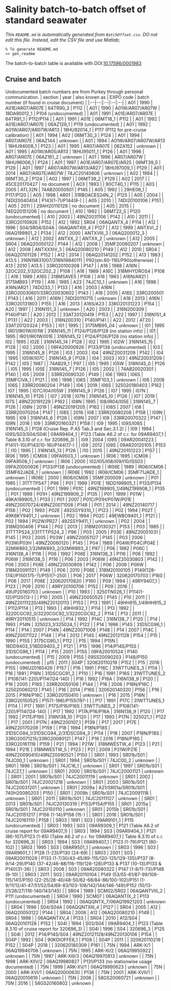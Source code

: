 # Salinity batch-to-batch offset of standard seawater

*This `README.md` is automatically generated from `BatchOffset.csv`. DO not edit this file. Instead, edit the CSV file and use Matlab;*
~~~
% To generate README.md
>> gen_readme
~~~
The batch-to-batch table is available with DOI:[10.17596/0001983](https://dx.doi.org/10.17596/0001983)
## Cruise and batch
Undocumented batch numbers are from Purkey through personal communication.
|  section  | year | also known as  | EXPO code | batch number (if found in cruise document) |
|:--|--:|:--|:--|:--|
|  A01 | 1990 | A01E/AR07/AR07E | 64TR90_3 | P112 |
|  A01 | 1990 | A01W/AR07/AR07W | 18DA90012_1 | P104 (undocumented) |
|  A01 | 1991 | A01E/AR07/AR07E | 64TR91_1 | P112/P114 |
|  A01 | 1991 | A01E | 06MT18_1 | P112 |
|  A01 | 1992 | A01E/AR07/AR07E | 06AZ129_1 | P119 (undocumented) |
|  A01 | 1992 | A01W/AR07/AR07W/AR13 | 18HU92014_1 | P117 (P112 for pre-cruise calibration) |
|  A01 | 1994 | A02 | 06MT30_3 | P124 |
|  A01 | 1994 | AR07/AR07E | 06AZ144 | unknown  |
|  A01 | 1994 | A01W/AR07/AR07W/AR13 | 18HU94008_1 | P123 |
|  A01 | 1995 | AR07/AR07E | 06ZA152 | unknown |
|  A01 | 1995 | A01W/AR05/AR13 | 18HU95011_1 | P126 |
|  A01 | 1996 | AR07/AR07E | 06AZ161_2 | unknown |
|  A01 | 1996 | AR07/AR07W | 18HU96006_1 | P124 |
|  A01 | 1997 | A01E/AR07/AR07E/AR25 | 06MT39_5 | P129 |
|  A01 | 1997 | AR07/AR07W/AR13/AR27 | 18HU97009_1 | P129 |
|  A01 | 2014 | AR07/AR07E/AR07W | 74JC20140606 | unknown |
|  A02 | 1994 |  | 06MT30_2 | P124 |
|  A02 | 1997 |  | 06MT39_2 | P129 |
|  A02 | 2017 |  | 45CE20170427 | no document |
|  A03 | 1993 |  | 90CT40_1 | P115 |
|  A03 | 2005 | ATL32N | 74AB20050501 | P145 |
|  A05 | 1992 |  | 29HE06_1 | P117/P120 |
|  A05 | 1998 | AR01 | 31RBOACES24N_2 | P125 |
|  A05 | 2004 |  | 74DI20040404 | P143(1-7)/P144(8-) |
|  A05 | 2010 |  | 74DI20100106 | P151 |
|  A05 | 2011 |  | 29AH20110128 | no document |
|  A05 | 2015 |  | 74EQ20151206 | no document |
|  A10 | 1992 |  | 06MT22_5 | P120 (undocumented) |
|  A10 | 2003 |  | 49NZ0031106 | P142 |
|  A10 | 2011 |  | 33RO20110926 | P152 |
|  A12 | 1992 | SR04 | 06AQANTX_4 | P114 |
|  A12 | 1996 | S04/SR04/S04A | 06AQANTXIII_4 | P127 |
|  A12 | 1999 | ANTXVI_2 | 06AQ199901_2 | P134 |
|  A12 | 2000 | ANTXVIII_3 | 06AQ200012_3 | unknown |
|  A12 | 2002 | ANTXX_2 | ANTXX_2 | unknown |
|  A12 | 2005 | SR04 | 06AQ20050122 | P144 |
|  A12 | 2008 |  | 35MF20080207 | unknown |
|  A12 | 2008 | ANTXXXIV_3 | 06AQ20080210 | P149 |
|  A12 | 2010 | SR04 | 06AQ20101128 | P152 |
|  A12 | 2014 |  | 06AQ20141202 | P152 |
|  A13 | 1983 | A13.5 | 316N19831007/316N19840111 | P92(stn.60-116)/P90(otherwise) |
|  A13 | 2010 | A13.5 | 33RO20100308 | P147 |
|  A16 | 1988 | A16N | 32OC202_1/32OC202_2 | P108 |
|  A16 | 1989 | A16C | 318MHYDROS4 | P108 |
|  A16 | 1989 | A16S | 318MSAVE5 | P108 |
|  A16 | 1993 | A16N/AR21 | 3175MB93 | P119 |
|  A16 | 1995 | A23 | 74JC10_1 | unknown |
|  A16 | 1998 | A16N/AR21 | 74DI233_1 | P133 |
|  A16 | 2003 | A16N | 33RO20030601/33RO20030602 | P143 |
|  A16 | 2005 | A16S | 33RO200501 | P143 |
|  A16 | 2011 | A16N | 74DI20110715 | unknown |
|  A16 | 2013 | A16N | 33RO20131803 | P155 |
|  A16 | 2013 | A16S/A23 | 33RO20131223 | P154 |
|  A20 | 1997 |  | 316N151_3 | unknown |
|  A20 | 2003 |  | 316N200309 | P140/P141 |
|  A20 | 2012 |  | 33AT20120419 | P153 |
|  A22 | 1997 |  | 316N151_4 | P131 |
|  A22 | 2003 |  | 316N200310 | P140/P141 |
|  A22 | 2012 | AT20 | 33AT20120324 | P153 |
|  I01 | 1995 |  | 3175MB95_04 | unknown |
|  I01 | 1995 | IR01/IR01W/I01W | 316N145_11 | P124/P126/P128 (no station info) |
|  I01 | 1995 | IR01/IR01W/I01E | 316N145_12 | P124/P126/P128 (no station info) |
|  I02 | 1995 | I02E | 316N145_14 | P128 |
|  I02 | 1995 | I02W | 316N145_15 | P128 |
|  I02 | 2000 |  | 09FA20000926 | P133/P138 (undocumented) |
|  I03 | 1995 |  | 316N145_8 | P126 |
|  I03 | 2003 | I04 | 49NZ20031209 | P142 |
|  I04 | 1995 | I05W/I07C | 316N145_9 | P126 |
|  I04 | 2003 | I03 | 49NZ20031209 | P142 |
|  I05 | 1987 |  | 74AB29_1 | P97 |
|  I05 | 1995 | I05W | 316N145_0 | P126 |
|  I05 | 1995 | I05E | 316N145_7 | P126 |
|  I05 | 2002 |  | 74AB20020301 | P140 |
|  I05 | 2009 |  | 33RR20090320 | P149 |
|  I06 | 1993 | I06S | 35MFCIVA_1 | P121 |
|  I06 | 1996 | I06S | 35MF103_1 | unknown |
|  I06 | 2008 | I06S | 33RR20080204 | P149 |
|  I06 | 2019 | I06S | 325020190403 | P162 |
|  I07 | 1995 | I07C/I04/I05W | 316N145_9 | P126 |
|  I07 | 1995 | I07N | 316N145_10 | P126 |
|  I07 | 2018 | I07N | 316N145_10 | P126 |
|  I07 | 2019 | I07S | 49NZ20191229 | P162 |
|  I08N | 1995 | I08/IR04/I05E | 316N145_7 | P126 |
|  I08N | 2019 |  | 49NZ20191205 | P162 |
|  I08S | 2007 | I08 | 33RR20070204 | P147 |
|  I08S | 2016 | I08 | 33RR20080208 | P158 |
|  I09N | 1995 | I09 | 316N145_6 | P126 |
|  I09N | 2007 | I09 | 33RR20070322 | P147 |
|  I09N | 2016 | I09 | 33RR20160321 | P158 |
|  I09 | 1995 | I09S/I08S | 316N145_5 | P128 (Cruise Rep. P.A5 Tab.3 and Sec.3.1.2) |
|  I09 | 1994 | I09S/S03/S04/S04I | 09AR9404_1 | P123 (Table A6.2 of c.r. for 09AR9407_1 | Table 8.3.10 of c.r. for 320696_3) |
|  I09 | 2004 | I09S | 09AR20041223 | P141(1-10)/P143(10-16)/P144(17-) |
|  I09 | 2012 | I09S | 09AR20120105 | P153 |
|  I10 | 1995 |  | 316N145_13 | P126 |
|  I10 | 2015 |  | 49NZ20151223 | P157 |
|  IR06 | 1995 | ICM06 | 09FA9503_1 | unknown |
|  IR06 | 1995 | ICM06 | 09FA9508_1 | unknown |
|  IR06 | 2000 | I02/I05/I08/I09/I10/ISS03 | 09FA20000926 | P133/P138 (undocumented) |
|  IR06E | 1989 | IR06/ICM06 | 35MF62JADE_1 | unknown |
|  IR06E | 1992 | IR06/ICM06 | 35MF71JADE_1 | unknown |
|  IR06E | 2000 | IR06/ICM06 | 35MF200009 | unknown |
|  P01 | 1985 |  | 31TTTPS47 | P96 |
|  P01 | 1999 | P01E | 18DD199905_1 | P133/P134 (undocumented) |
|  P01 | 1999 | P01C | 49NZ199905_1/49NZ199908_1 | P135 |
|  P01 | 1999 | P01H | 49NZ199909_2 | P135 |
|  P01 | 1999 | P01W | 49KA199905_1 | P133 |
|  P01 | 2007 | P01C/P01H/P01W/P01E | 49NZ20070724/49NZ20071008 | P148 |
|  P01 | 2014 |  | 49NZ20140717 | P156 |
|  P02 | 1993 | P02E | 492SSY9310_1 | P123 |
|  P02 | 1994 | P02T | 49K6KY9401_1 | unknown |
|  P02 | 1994 | P02C | 49EWBO9401_1 | P121 |
|  P02 | 1994 | P02W/PR27 | 492SSY9411_1 | unknown |
|  P02 | 2004 |  | 318M200406 | P144 |
|  P02 | 2013 |  | 318M20130321 | P153 |
|  P03 | 1985 |  | 31TTTPS24_1/31TTTPS24_2 | P96 |
|  P03 | 2005 | P03E | 49NZ20051031 | P145 |
|  P03 | 2005 | P03W | 49NZ20051127 | P145 |
|  P03 | 2006 | P03W/P03H | 49NZ20060120 | P145 |
|  P04 | 1989 | P04W/P04C/P04E | 32MW893_1/32MW893_2/32MW893_3 | P97 |
|  P06 | 1992 | P06C | 316N138_4 | P116 |
|  P06 | 1992 | P06E | 316N138_3 | P116 |
|  P06 | 1992 | P06W | 316N138_5 | P116 |
|  P06 | 2003 | P06W | 49NZ20030803 | P142 |
|  P06 | 2003 | P06E | 49NZ20030909 | P142 |
|  P06 | 2009 | P06W | 318M20091121 | P149 |
|  P06 | 2010 | P06E | 318M20100105 | P149(128-174)/P150(175-?)/P151(?-250) |
|  P06 | 2017 | P06W | 320620170703 | P160 |
|  P06 | 2017 | P06E | 320620170820 | P160 |
|  P09 | 1994 |  | 49RY9407_1 | P123 |
|  P09 | 2010 |  | 49RY20100706 | P152 |
|  P09 | 2016 |  | 49UP20160703 | unknown |
|  P10 | 1993 |  | 3250TN026_1 | P114(1-12)/P120(13-) |
|  P10 | 2005 |  | 49NZ20050525 | P145 |
|  P10 | 2011 |  | 49NZ20111220/49NZ20120113 | P153 |
|  P13 | 1991 |  | 49HH915_1/49HH915_2 | P112/P114 |
|  P13 | 1993 |  | 49HH932_1 | P114 |
|  P13 | 1992 |  | 3220CGC92_0/3220CGC92_1/3220CGC92_2 | P114 |
|  P13 | 2011 |  | 49RY20110515 | unknown |
|  P14 | 1992 | P14C | 316N138_7 | P120 |
|  P14 | 1993 | P14N | 325023_1/325024_1 | P122 |
|  P14 | 1996 | P14S | 31DSCG96_1 | P114 |
|  P14 | 2007 | P14N | 49NZ20071008 | P148 |
|  P14 | 2007 | P14C | 49NZ20071122 | P148 |
|  P14 | 2012 | P14S | 49NZ20121128 | P154 |
|  P15 | 1990 | P15S | 3175CG90_1 | P112 |
|  P15 | 1994 | P15N | 18DD9403_1/18DD9403_2 | P121 |
|  P15 | 1996 | P14/P14S/P15S | 31DSCG96_1 | P114 |
|  P15 | 2001 | P15S | 09FA20010524 | P140 (undocumented) |
|  P15 | 2009 | P15S | 09SS20090203 | P148/P150 (undocumented) |
|  p15 | 2011 | S04P | 320620110219 | P152 |
|  P15 | 2016 | P15S | 096U20160426 | P157 |
|  P16 | 1991 | P16C | 31WTTUNES_3 | P114 |
|  P16 | 1991 | P16N | 31DSCGC91_2 | P110 |
|  P16 | 1991 | P16S | 31WTTUNES_2 | P108(141-220)/P114(124-140) |
|  P16 | 1992 | P16A | 316N138_9 | P120 |
|  P16 | 2005 | P16S | 33RR20050106 | P144 |
|  P16 | 2006 | P16N/P16C | 325020060213 | P145 |
|  P16 | 2014 | P16S | 320620140320 | P156 |
|  P16 | 2015 | P16N/P16C | 33RO20150410 | unknown |
|  P16 | 2015 | P16N | 33RO20150525 | P157(-196)/P155(197-) |
|  P17 | 1991 | P17C | 31WTTUNES_1 | P114 |
|  P17 | 1991 | P17S/P16/P16S | 31WTTUNES_2 | P108(141-220)/P114(124-140) |
|  P17 | 1992 | P17A/P16/P16A | 316N138_9 | P120 |
|  P17 | 1992 | P17E/P19S | 316N138_10 | P120 |
|  P17 | 1993 | P17N | 325021_1 | P122 |
|  P17 | 2001 | P17N | 49NZ200107_1 | P139 |
|  P17 | 2017 | P17E | 49NZ20170208 | P159 |
|  P18 | 1994 | P18N/P18S | 31DSCG94_1/31DSCG94_2/31DSCG94_3 | P114 |
|  P18 | 2007 | P18N/P18S | 33RO20071215/33RO20080121 | P147 |
|  P18 | 2016 | P18N/P18S | 33RO20161119 | P159 |
|  P21 | 1994 | P21W | 318MWESTW_4 | P123 |
|  P21 | 1994 | P21E | 318MWESTW_5 | P123 |
|  P21 | 2009 | P21W/P21E | 49NZ20090410/49NZ20090521 | P150 |
|  SR01 | 1993 | SR01b/S01 | 74JC00_1 | unknown |
|  SR01 | 1994 | SR01b/S01 | 74JC00_2 | unknown |
|  SR01 | 1996 | SR01b/S01 | 74JC16_1 | unknown |
|  SR01 | 1997 | SR01b/S01 | 74JC27_1 | unknown |
|  SR01 | 2000 | SR01b/S01 | 74JC20001121 | unknown |
|  SR01 | 2001 | SR01b/S01 | 74JC20011119 | unknown |
|  SR01 | 2002 | SR01b/S01 | 74JC20021218 | unknown |
|  SR01 | 2003 | SR01b/S01 | 74JC20031201 | unknown |
|  SR01 | 2009a | A21/SR01a/SR01b/S01 | 740H20090203 | P150 |
|  SR01 | 2009b | SR01b/S01 | 74JC20091118 | unknown |
|  SR01 | 2011 | SR01b/S01 | 74JC20111127 | unknown |
|  SR01 | 2013 | SR01b/S01 | 74JC20130319 | P153/P154/P155 |
|  SR01 | 2015a | SR01b/S01 | 74JC20150110 | unknown |
|  SR01 | 2015b | SR01b/S01 | 74JC20151217 | P156 (1-14)/P158 (15-) |
|  SR01 | 2016 | SR01b/S01 | 74JC20161110 | P158 |
|  SR03 | 1991 | S03 | 09AR9101_1 | P115 (undocumented) |
|  SR03 | 1993 | S03 | 09AR9309_1 | P121 (Table A6.2 of cruise report for 09AR9407_1) |
|  SR03 | 1994 | S03 | 09AR9404_1 | P121 (86-107)/P123 (1-85) (Table A6.2 of c.r. for 09AR9407_1 | Table 8.3.10 of c.r. for 320696_3) |
|  SR03 | 1994 | S03 | 09AR9407_1 | P123 (1-79)/P121 (80-102) |
|  SR03 | 1995 | S03 | 09AR9501_1 | unknown |
|  SR03 | 1996 | S03 | 09AR9601_1 | P128 (1-23)/P130 (24-69) |
|  SR03 | 2001 | S03 | 09AR20011029 | P133 (1-7/30/43-45/89-115/120-125/129-135)/P137 (8-9/14-29)/P140 (37-42/46-88/116-119/126-128)/P133 & P137 (10-13)/P133 & P140(31-36) |
|  SR03 | 2008 | S03 | 09AR20080322 | P147 (1-8/11-73)/P148 (9-10) |
|  SR03 | 2011 | S03 | 09AR20110104 | P149 (53/55-61/87-99/109-115/141)/P150 (22-25/28-40/48-50/62-68/84-86/100-102)/P151 (1-9/11/12/41-47/51/52/54/69-83/103-108/142/144/146-149)/P152 (10/13-21/26/27/116-140/143/145) |
|  SR04 | 1989 | SCM02/SR02 | 06AQANTVIII_2 | P111 (undocumented) |
|  SR04 | 1990 | SCM07 | 06AQANTIX_2 | P113 (undocumented) |
|  SR04 | 1992 |  | 06AQQNTX_7/06AQ19921203 | unknown |
|  SR04 | 1996 | S04/S04A | 06AQQNTXIII_4 | P127 |
|  SR04 | 2005 | A12 | 06AQ20050122 | P144 |
|  SR04 | 2008 | A12 | 06AQ20080210 | P149 |
|  SR04 | 1998 |  | 06AQANTXV_4 | P133 |
|  SR04 | 2010 | A12/S04 | 06AQ20101128 | P152 |
|  S04I | 1994 | S03/S04 | 09AR9404_1 | P123 (Table 8.3.10 of cruise report for 320696_3) |
|  S04I | 1996 | S04 | 320696_3 | P125 |
|  S04I | 2012 | P14/P14S/S04 | 49NZ20121128/49NZ20130106 | P154 |
|  S04P | 1992 | S04 | 90KDIOFFE6_1 | P108 |
|  S04P | 2011 |  | 320620110219 | P152 |
|  S04P | 2018 |  | 320620180309 | P161 |
|  75N | 1994 | ARK-X/1 | 06AQ19940706 | unknown |
|  75N | 1995 | ARK-XI/2 | 06AQ19950922 | unknown |
|  75N | 1997 | ARK-XIII/3 | 06AQ19970813 | unknown |
|  75N | 1998 | ARK-XIIV/2 | 06AQ19980827 | P131/P133 (no stationwise usage documented) |
|  75N | 1999 | ARK-XV/1 | 06AQ19990623 | unknown |
|  75N | 2000 | ARK-XVI/1 | 06AQ20000630 | P136 |
|  75N | 2001 | ARK-XVII/1 | 06AQ20010619 | unknown |
|  75N | 2006 |  | 58GS20060721 | unknown |
|  75N | 2016 |  | 58GS20160802 | unknown |
